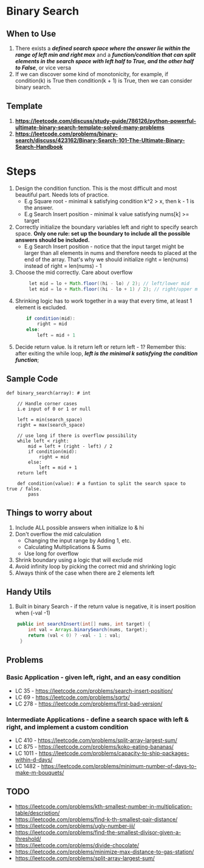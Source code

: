 # Binary Search

## When to Use
1. There exists a ***defined search space where the answer lie within the range of left min and right max*** and a ***function/condition that can split elements in the search space with left half to True, and the other half to False***, or vice versa
2. If we can discover some kind of monotonicity, for example, if condition(k) is True then condition(k + 1) is True, then we can consider binary search.

## Template 
1. **https://leetcode.com/discuss/study-guide/786126/python-powerful-ultimate-binary-search-template-solved-many-problems**
2. **https://leetcode.com/problems/binary-search/discuss/423162/Binary-Search-101-The-Ultimate-Binary-Search-Handbook**

# Steps

1. Design the condition function. This is the most difficult and most beautiful part. Needs lots of practice.
   -  E.g Square root - minimal k satisfying condition k^2 > x, then k - 1 is the answer.
   -  E.g Search Insert position - minimal k value satisfying nums[k] >= target
2. Correctly initialize the boundary variables left and right to specify search space. **Only one rule: set up the boundary to include all the possible answers should be included.**
   -   E.g Search Insert position - notice that the input target might be larger than all elements in nums and therefore needs to placed at the end of the array. That's why we should initialize right = len(nums) instead of right = len(nums) - 1
3. Choose the mid correctly. Care about overflow
   ```java
        let mid = lo + Math.floor((hi - lo) / 2); // left/lower mid
        let mid = lo + Math.floor((hi - lo + 1) / 2); // right/upper mid
   ```
4.  Shrinking logic has to work together in a way that every time, at least 1 element is excluded.
    ```java
        if condition(mid):
            right = mid
        else:
            left = mid + 1
    ```
3. Decide return value. Is it return left or return left - 1? Remember this: after exiting the while loop, ***left is the minimal k satisfying the condition function***;

## Sample Code
```
def binary_search(array): # int
    
    // Handle corner cases 
    i.e input of 0 or 1 or null
    
    left = min(search_space)
    right = max(search_space)
    
    // use long if there is overflow possibility
    while left < right:
        mid = left + (right - left) / 2
        if condition(mid):
            right = mid
        else:
            left = mid + 1
    return left
    
    def condition(value): # a funtion to split the search space to true / false.
        pass
```

## Things to worry about
1. Include ALL possible answers when initialize lo & hi
2. Don't overflow the mid calculation
   - Changing the input range by Adding 1, etc.
   - Calculating Multiplications & Sums
   - Use long for overflow
3. Shrink boundary using a logic that will exclude mid
4. Avoid infinity loop by picking the correct mid and shrinking logic
5. Always think of the case when there are 2 elements left


## Handy Utils

1. Built in binary Search - if the return value is negative, it is insert position when (-val -1)
```java
    public int searchInsert(int[] nums, int target) {
        int val = Arrays.binarySearch(nums, target);
        return (val < 0) ? -val - 1 : val;
     }
```

## Problems
### Basic Application - given left, right, and an easy condition
- LC 35 - https://leetcode.com/problems/search-insert-position/
- LC 69 - https://leetcode.com/problems/sqrtx/
- LC 278 - https://leetcode.com/problems/first-bad-version/

### Intermediate Applications - define a search space with left & right, and implement a custom condition
- LC 410 - https://leetcode.com/problems/split-array-largest-sum/
- LC 875 - https://leetcode.com/problems/koko-eating-bananas/
- LC 1011 - https://leetcode.com/problems/capacity-to-ship-packages-within-d-days/
- LC 1482 - https://leetcode.com/problems/minimum-number-of-days-to-make-m-bouquets/

## TODO
- https://leetcode.com/problems/kth-smallest-number-in-multiplication-table/description/
- https://leetcode.com/problems/find-k-th-smallest-pair-distance/
- https://leetcode.com/problems/ugly-number-iii/
- https://leetcode.com/problems/find-the-smallest-divisor-given-a-threshold/
- https://leetcode.com/problems/divide-chocolate/
- https://leetcode.com/problems/minimize-max-distance-to-gas-station/
- https://leetcode.com/problems/split-array-largest-sum/

